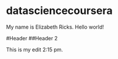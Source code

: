 datasciencecoursera
===================
My name is Elizabeth Ricks.  Hello world!

#Header
##Header 2

This is my edit 2:15 pm.  
